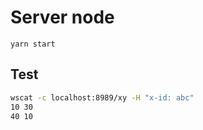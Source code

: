 # Server node

```
yarn start
```

## Test

```bash
wscat -c localhost:8989/xy -H "x-id: abc"
10 30
40 10
```
